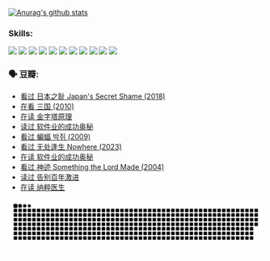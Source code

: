 
[![Anurag's github stats](https://github-readme-stats.vercel.app/api?username=w940853815)](https://github.com/anuraghazra/github-readme-stats)

### Skills:

<code><img height="32" src="https://cdn.jsdelivr.net/npm/simple-icons@v5/icons/python.svg"></code>
<code><img height="32" src="https://cdn.jsdelivr.net/npm/simple-icons@v5/icons/javascript.svg"></code>
<code><img height="32" src="https://cdn.jsdelivr.net/npm/simple-icons@v5/icons/django.svg"></code>
<code><img height="32" src="https://cdn.jsdelivr.net/npm/simple-icons@v5/icons/flask.svg"></code>
<code><img height="32" src="https://cdn.jsdelivr.net/npm/simple-icons@v5/icons/vuetify.svg"></code>
<code><img height="32" src="https://cdn.jsdelivr.net/npm/simple-icons@v5/icons/git.svg"></code>
<code><img height="32" src="https://cdn.jsdelivr.net/npm/simple-icons@v5/icons/docker.svg"></code>
<code><img height="32" src="https://cdn.jsdelivr.net/npm/simple-icons@v5/icons/postgresql.svg"></code>
<code><img height="32" src="https://cdn.jsdelivr.net/npm/simple-icons@v5/icons/elasticsearch.svg"></code>
<code><img height="32" src="https://cdn.jsdelivr.net/npm/simple-icons@v5/icons/macos.svg"></code>
<code><img height="32" src="https://cdn.jsdelivr.net/npm/simple-icons@v5/icons/linux.svg"></code>

### 🗣 豆瓣:

<!-- DOUBAN-ACTIVITIES:START -->
- [看过 日本之耻 Japan's Secret Shame‎ (2018)](https://www.douban.com/people/136069238/status/4431579101/?_i=00086324)
- [在看 三国‎ (2010)](https://www.douban.com/people/136069238/status/4430559482/?_i=00086324)
- [在读 金字塔原理](https://www.douban.com/people/136069238/status/4424812753/?_i=00086324)
- [读过 软件业的成功奥秘](https://www.douban.com/people/136069238/status/4424809958/?_i=00086324)
- [看过 蝙蝠 박쥐‎ (2009)](https://www.douban.com/people/136069238/status/4422787315/?_i=00086324)
- [看过 无处逢生 Nowhere‎ (2023)](https://www.douban.com/people/136069238/status/4416454713/?_i=00086324)
- [在读 软件业的成功奥秘](https://www.douban.com/people/136069238/status/4414815312/?_i=00086324)
- [看过 神迹 Something the Lord Made‎ (2004)](https://www.douban.com/people/136069238/status/4409691983/?_i=00086324)
- [读过 告别百年激进](https://www.douban.com/people/136069238/status/4406414036/?_i=00086324)
- [在读 纳粹医生](https://www.douban.com/people/136069238/status/4406413750/?_i=00086324)
<!-- DOUBAN-ACTIVITIES:END -->


![Snake animation](https://raw.githubusercontent.com/w940853815/w940853815/output/github-contribution-grid-snake.svg)

<!--
**w940853815/w940853815** is a ✨ _special_ ✨ repository because its `README.md` (this file) appears on your GitHub profile.

Here are some ideas to get you started:

- 🔭 I’m currently working on ...
- 🌱 I’m currently learning ...
- 👯 I’m looking to collaborate on ...
- 🤔 I’m looking for help with ...
- 💬 Ask me about ...
- 📫 How to reach me: ...
- 😄 Pronouns: ...
- ⚡ Fun fact: ...
-->
